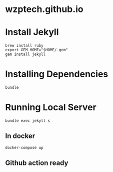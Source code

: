 # wzptech.github.io


# Install Jekyll

    brew install ruby
    export GEM_HOME="$HOME/.gem"
    gem install jekyll

# Installing Dependencies
    bundle

# Running Local Server
    bundle exec jekyll s
## In docker
    docker-compose up
## Github action ready

